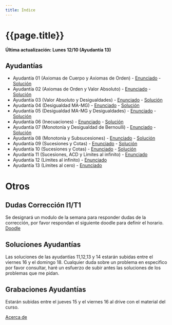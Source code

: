 ```yaml
---
title: Índice
---
```


# {{page.title}}

**Última actualización: Lunes 12/10 (Ayudantía 13)**

## Ayudantías

- Ayudantía 01 (Axiomas de Cuerpo y Axiomas de Orden) - [Enunciado](pdfs/Enunciados/Enunciado01.pdf) - [Solución](pdfs/Soluciones/Solucion01.pdf)
- Ayudantía 02 (Axiomas de Orden y Valor Absoluto) - [Enunciado](pdfs/Enunciados/Enunciado02.pdf) - [Solución](pdfs/Soluciones/Solucion02.pdf)
- Ayudantía 03 (Valor Absoluto y Desigualdades) - [Enunciado](pdfs/Enunciados/Enunciado03.pdf) - [Solución](pdfs/Soluciones/Solucion03.pdf)
- Ayudantía 04 (Desigualdad MA-MG) - [Enunciado](pdfs/Enunciados/Enunciado04.pdf) - [Solución](pdfs/Soluciones/Solucion04.pdf)
- Ayudantía 05 (Desigualdad MA-MG y Desigualdades) - [Enunciado](pdfs/Enunciados/Enunciado05.pdf) - [Solución](pdfs/Soluciones/Solucion05.pdf)
- Ayudantía 06 (Inecuaciones) - [Enunciado](pdfs/Enunciados/Enunciado06.pdf) - [Solución](pdfs/Soluciones/Solucion06.pdf)
- Ayudantía 07 (Monotonía y Desigualdad de Bernoulli) - [Enunciado](pdfs/Enunciados/Enunciado07.pdf) - [Solución](pdfs/Soluciones/Solucion07.pdf)
- Ayudantía 08 (Monotonía y Subsucesiones) - [Enunciado](pdfs/Enunciados/Enunciado08.pdf) - [Solución](pdfs/Soluciones/Solucion08.pdf)
- Ayudantía 09 (Sucesiones y Cotas) - [Enunciado](pdfs/Enunciados/Enunciado09.pdf) - [Solución](pdfs/Soluciones/Solucion09.pdf)
- Ayudantía 10 (Sucesiones y Cotas) - [Enunciado](pdfs/Enunciados/Enunciado10.pdf) - [Solución](pdfs/Soluciones/Solucion10.pdf)
- Ayudantía 11 (Sucesiones, ACD y Límites al infinito) - [Enunciado](pdfs/Enunciados/Enunciado11.pdf)<!--  - [Solución](pdfs/Soluciones/Solucion11.pdf) -->
- Ayudantía 12 (Límites al infinito) - [Enunciado](pdfs/Enunciados/Enunciado12.pdf)<!--  - [Solución](pdfs/Soluciones/Solucion12.pdf) -->
- Ayudantía 13 (Límites al cero) - [Enunciado](pdfs/Enunciados/Enunciado13.pdf)<!--  - [Solución](pdfs/Soluciones/Solucion13.pdf) -->


# Otros
## Dudas Corrección I1/T1
Se designará un modulo de la semana para responder dudas de la corrección, por favor respondan el siguiente doodle para definir el horario. [Doodle](https://doodle.com/poll/hu9scs24vsk4mpdu)

## Soluciones Ayudantías
Las soluciones de las ayudantías 11,12,13 y 14 estarán subidas entre el viernes 16 y el domingo 18. Cualquier duda sobre un problema en especifico por favor consultar, haré un esfuerzo de subir antes las soluciones de los problemas que me pidan.

## Grabaciones Ayudantías
Estarán subidas entre el jueves 15 y el viernes 16 al drive con el material del curso.


[Acerca de](about)
